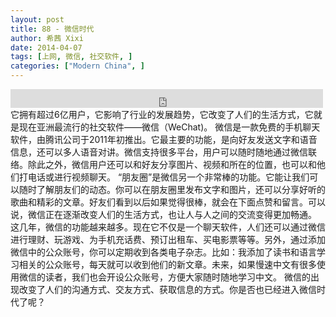 ```yaml
---
layout: post
title: 88 - 微信时代
author: 希茜 Xixi
date: 2014-04-07
tags: [上网, 微信, 社交软件, ]
categories: ["Modern China", ]
---
```


<iframe src="https://archive.org/embed/slowchinese_201909/Slow_Chinese_088.mp3" width="500" height="30" frameborder="0" webkitallowfullscreen="true" mozallowfullscreen="true" allowfullscreen></iframe>
它拥有超过6亿用户，它影响了行业的发展趋势，它改变了人们的生活方式，它就是现在亚洲最流行的社交软件——微信（WeChat)。
微信是一款免费的手机聊天软件，由腾讯公司于2011年初推出。它最主要的功能，是向好友发送文字和语音信息，还可以多人语音对讲。微信支持很多平台，用户可以随时随地通过微信联络。除此之外，微信用户还可以和好友分享图片、视频和所在的位置，也可以和他们打电话或进行视频聊天。
“朋友圈”是微信另一个非常棒的功能。它能让我们可以随时了解朋友们的动态。你可以在朋友圈里发布文字和图片，还可以分享好听的歌曲和精彩的文章。好友们看到以后如果觉得很棒，就会在下面点赞和留言。可以说，微信正在逐渐改变人们的生活方式，也让人与人之间的交流变得更加畅通。
这几年，微信的功能越来越多。现在它不仅是一个聊天软件，人们还可以通过微信进行理财、玩游戏、为手机充话费、预订出租车、买电影票等等。另外，通过添加微信中的公众账号，你可以定期收到各类电子杂志。比如：我添加了读书和语言学习相关的公众账号，每天就可以收到他们的新文章。未来，如果慢速中文有很多使用微信的读者，我们也会开设公众账号，方便大家随时随地学习中文。
微信的出现改变了人们的沟通方式、交友方式、获取信息的方式。你是否也已经进入微信时代了呢？
 
